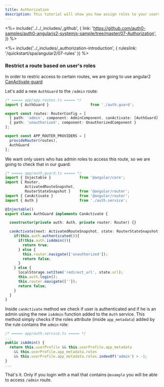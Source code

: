 ```yaml
---
title: Authorization
description: This tutorial will show you how assign roles to your users, and use those claims to authorize or deny a user to access certain routes in the app.
---
```


<%= include('../../_includes/_github', {
  link: 'https://github.com/auth0-samples/auth0-angularjs2-systemjs-sample/tree/master/07-Authorization',
}) %>

<%= include('../_includes/_authorization-introduction', { ruleslink: '/quickstart/spa/angular2/07-rules' }) %>


### Restrict a route based on user's roles

In order to restric access to certain routes, we are going to use angular2 [CanActivate guard](https://angular.io/docs/ts/latest/guide/router.html#!#can-activate-guard)

Let's add a new `AuthGuard` to the `/admin` route:

```typescript
/* ===== app/app.routes.ts ===== */
import { AuthGuard }                   from './auth.guard';

export const routes: RouterConfig = [
  { path: 'admin', component: AdminComponent, canActivate: [AuthGuard] },
  { path: 'unauthorized', component: UnauthorizedComponent }
];

export const APP_ROUTER_PROVIDERS = [
  provideRouter(routes),
  AuthGuard
];
```

We want only users who has admin roles to access this route, so we are going to check that in our guard:

```typescript
/* ===== app/auth.guard.ts ===== */
import { Injectable }             from '@angular/core';
import { Router,
         ActivatedRouteSnapshot,
         RouterStateSnapshot }    from '@angular/router';
import { CanActivate }            from '@angular/router';
import { Auth }                   from './auth.service';

@Injectable()
export class AuthGuard implements CanActivate {

  constructor(private auth: Auth, private router: Router) {}

  canActivate(next: ActivatedRouteSnapshot, state: RouterStateSnapshot) {
    if(this.auth.authenticated()){
      if(this.auth.isAdmin()){
        return true;
      } else {
        this.router.navigate(['unauthorized']);
        return false;
      }
    } else {
      localStorage.setItem('redirect_url', state.url);
      this.auth.login();
      this.router.navigate(['']);
      return false;
    }
  }
}
```

Inside `canActivate` method we check if user is authenticated and if he is an admin using the new `isAdmin` function added to the `Auth` service. This method simply checks if the roles attribute (inside `app_metadata`) added by the rule  contains the `admin` role:

```typescript
/* ===== app/auth.service.ts ===== */
...
public isAdmin() {
  return this.userProfile && this.userProfile.app_metadata
    && this.userProfile.app_metadata.roles
    && this.userProfile.app_metadata.roles.indexOf('admin') > -1;
}
...
```

That's it. Only if you login with a mail that contains `@example` you will be able to access `/admin` route.